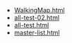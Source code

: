 * [WalkingMap.html](WalkingMap.html)
* [all-test-02.html](all-test-02.html)
* [all-test.html](all-test.html)
* [master-list.html](master-list.html)